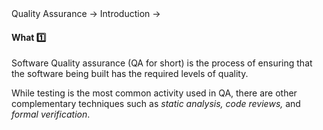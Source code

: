 <link rel="stylesheet" href="{{baseUrl}}/css/textbook.css">

<div class="website-content">

<div id="path">Quality Assurance &rarr; Introduction &rarr;</div>

<div id="title">

#### What :one:

</div>

<div id="body">

Software Quality assurance (QA for short) is the process of ensuring that the software being built has the required levels of quality.

While testing is the most common activity used in QA, there are other complementary techniques such as _static analysis, code reviews,_ and _formal verification_.

</div>

<div id="extras">
<div>

</div>
